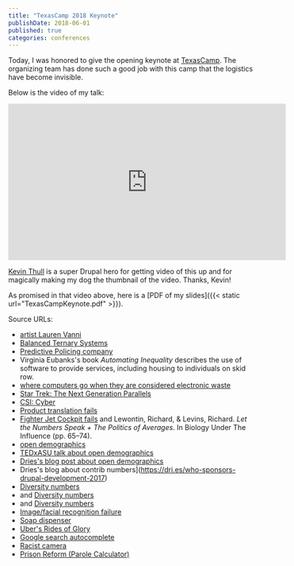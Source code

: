 ```yaml
---
title: "TexasCamp 2018 Keynote"
publishDate: 2018-06-01
published: true
categories: conferences
---
```


Today, I was honored to give the opening keynote at <a href="https://2018.texascamp.org/">TexasCamp</a>.  The organizing team has done such a good job with this camp that the logistics have become invisible.  

Below is the video of my talk:
<iframe width="560" height="315" src="https://www.youtube.com/embed/vtfCOgmA7lc" frameborder="0" allow="autoplay; encrypted-media" allowfullscreen></iframe>

[Kevin Thull](https://twitter.com/kevinjthull) is a super Drupal hero for getting video of this up and for magically making my dog the thumbnail of the video.  Thanks, Kevin!

As promised in that video above, here is a [PDF of my slides]({{< static url="TexasCampKeynote.pdf" >}}).

Source URLs:
- [artist Lauren Vanni](http://www.laurenvanni.com/the-natural-order-of-things/w18w5mkwhna77bloza99lha2n7828a)
- [Balanced Ternary Systems](https://dev.to/buntine/the-balanced-ternary-machines-of-soviet-russia)
- [Predictive Policing company](http://www.predpol.com/)
- Virginia Eubanks's book _Automating Inequality_ describes the use of software to provide services, including housing to individuals on skid row.
- [where computers go when they are considered electronic waste](https://www.wired.com/story/international-electronic-waste-photographs/)
- [Star Trek: The Next Generation Parallels](https://en.wikipedia.org/wiki/Parallels_%28Star_Trek:_The_Next_Generation%29)
- [CSI: Cyber](https://www.youtube.com/watch?v=rzMwku95lRE&feature=youtu.be)
- [Product translation fails](http://www.businessinsider.com/worst-foreign-ad-translation-fails-2012-5#pepsi-4)  
- [Fighter Jet Cockpit fails](https://www.thestar.com/news/insight/2016/01/16/when-us-air-force-discovered-the-flaw-of-averages.html)
and Lewontin, Richard, & Levins, Richard. _Let the Numbers Speak + The Politics of Averages_. In Biology Under The Influence (pp. 65–74).
- [open demographics](https://github.com/drnikki/open-demographics)
- [TEDxASU talk about open demographics](https://www.youtube.com/embed/3P97-uiYWXU)
- [Dries's blog post about open demographics](https://dri.es/offering-more-inclusive-user-demographic-forms)
- Dries's blog about contrib numbers](https://dri.es/who-sponsors-drupal-development-2017)
- [Diversity numbers](https://www.forbes.com/sites/ruchikatulshyan/2015/01/30/racially-diverse-companies-outperform-industry-norms-by-30/#4f3db2ef1132)
- and [Diversity numbers](http://www.theazaragroup.com/diversity-in-tech-not-about-kumbaya-but-your-bottom-line/)
- and  [Diversity numbers](https://3blmedia.com/News/Timberland-Commits-Help-Advance-Active-Outdoor-Industry-Through-Womens-Leadership)
- [Image/facial recognition failure](https://petapixel.com/2015/07/02/google-apologizes-after-photos-app-autotags-black-people-as-gorillas/)
- [Soap dispenser](https://gizmodo.com/why-cant-this-soap-dispenser-identify-dark-skin-1797931773)
- [Uber's Rides of Glory](https://web.archive.org/web/20141118192805/http://blog.uber.com/ridesofglory)
- [Google search autocomplete](https://www.popmatters.com/algorithms-oppression-safiya-umoja-noble-2529677349.html)
- [Racist camera](http://www.jozjozjoz.com/2009/05/13/racist-camera-no-i-did-not-blink-im-just-asian/)
- [Prison Reform (Parole Calculator)](https://fivethirtyeight.com/features/prison-reform-risk-assessment/)
